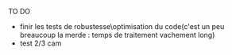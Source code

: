 
TO DO

- finir les tests de robustesse\optimisation du code(c'est un peu breaucoup la merde : temps de traitement vachement long)
- test 2/3 cam

